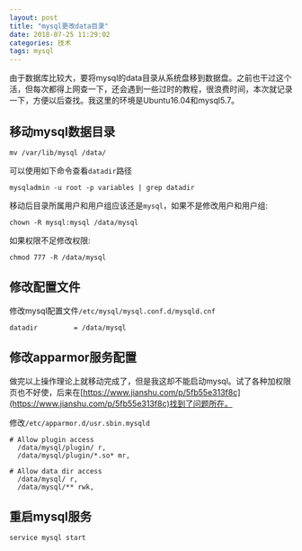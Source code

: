 ```yaml
---
layout: post
title: "mysql更改data目录"
date: 2018-07-25 11:29:02
categories: 技术
tags: mysql
---
```


由于数据库比较大，要将mysql的data目录从系统盘移到数据盘。之前也干过这个活，但每次都得上网查一下，还会遇到一些过时的教程，很浪费时间，本次就记录一下，方便以后查找。我这里的环境是Ubuntu16.04和mysql5.7。

## 移动mysql数据目录

```shell
mv /var/lib/mysql /data/
```

可以使用如下命令查看`datadir`路径

```shell
mysqladmin -u root -p variables | grep datadir
```

移动后目录所属用户和用户组应该还是`mysql`，如果不是修改用户和用户组:

```shell
chown -R mysql:mysql /data/mysql
```

如果权限不足修改权限:

```shell
chmod 777 -R /data/mysql
```

## 修改配置文件

修改mysql配置文件`/etc/mysql/mysql.conf.d/mysqld.cnf`

```
datadir         = /data/mysql
```

## 修改apparmor服务配置

做完以上操作理论上就移动完成了，但是我这却不能启动mysql。试了各种加权限页也不好使，后来在[https://www.jianshu.com/p/5fb55e313f8c](https://www.jianshu.com/p/5fb55e313f8c)找到了问题所在。

修改`/etc/apparmor.d/usr.sbin.mysqld`

```
# Allow plugin access
  /data/mysql/plugin/ r,
  /data/mysql/plugin/*.so* mr,

# Allow data dir access
  /data/mysql/ r,
  /data/mysql/** rwk,
```

## 重启mysql服务

```shell
service mysql start
```